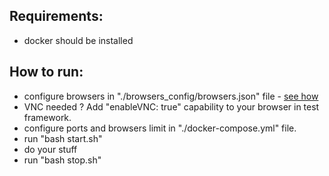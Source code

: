 ## Requirements: 
- docker should be installed 

## How to run: 
- configure browsers in "./browsers_config/browsers.json" file - [see how](https://github.com/aerokube/selenoid/blob/master/docs/browsers-configuration-file.adoc)
- VNC needed ? Add "enableVNC: true" capability to your browser in test framework.
- configure ports and browsers limit in "./docker-compose.yml" file.
- run "bash start.sh"
- do your stuff 
- run "bash stop.sh"
